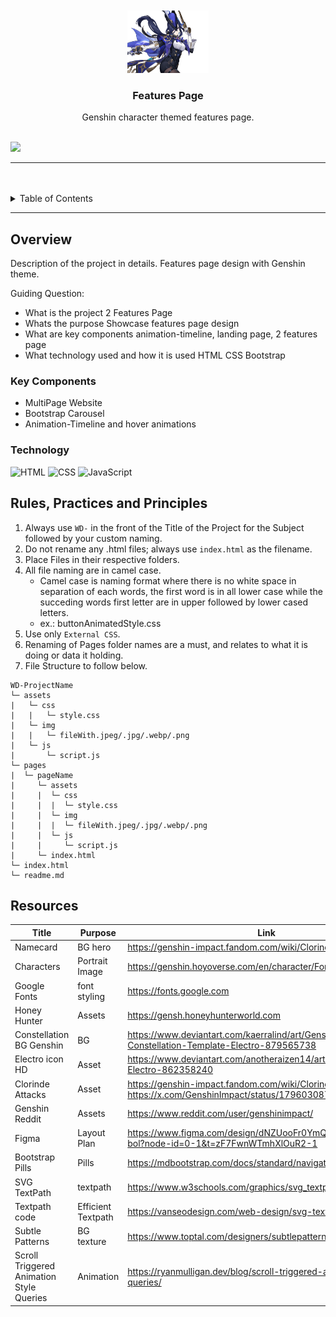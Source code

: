 <a name="readme-top">

<br/>

<br />
<div align="center">
  <a href="https://github.com/francesca1018/">
  <!-- TODO: If you want to add logo or banner you can add it here -->
    <img src="./assets/img/clorinde.png"
    width="130" height="100">
  </a>
<!-- TODO: Change Title to the name of the title of your Project -->
  <h3 align="center">Features Page</h3>
</div>
<!-- TODO: Make a short description -->
<div align="center">
Genshin character themed features page.</div>

<br />

<!-- TODO: Change the zyx-0314 into your github username  -->
<!-- TODO: Change the WD-Template-Project into the same name of your folder -->
![](https://visit-counter.vercel.app/counter.png?page=francesca1018/WD-Seatwork4)

---

<br />
<br />

<!-- TODO: If you want to add more layers for your readme -->
<details>
  <summary>Table of Contents</summary>
  <ol>
    <li>
      <a href="#overview">Overview</a>
      <ol>
        <li>
          <a href="#key-components">Key Components</a>
        </li>
        <li>
          <a href="#technology">Technology</a>
        </li>
      </ol>
    </li>
    <li>
      <a href="#rule,-practices-and-principles">Rules, Practices and Principles</a>
    </li>
    <li>
      <a href="#resources">Resources</a>
    </li>
  </ol>
</details>

---

## Overview

<!-- TODO: To be changed -->
<!-- The following are just sample -->
Description of the project in details.
Features page design with Genshin theme.

Guiding Question:
- What is the project
2 Features Page
- Whats the purpose
Showcase features page design
- What are key components
animation-timeline, landing page, 2 features page
- What technology used and how it is used
HTML CSS Bootstrap

### Key Components
<!-- TODO: List of Key Components -->
<!-- The following are just sample -->
- MultiPage Website
- Bootstrap Carousel
- Animation-Timeline and hover animations
### Technology
<!-- TODO: List of Technology Used -->
![HTML](https://img.shields.io/badge/HTML-E34F26?style=for-the-badge&logo=html5&logoColor=white)
![CSS](https://img.shields.io/badge/CSS-1572B6?style=for-the-badge&logo=css3&logoColor=white)
![JavaScript](https://img.shields.io/badge/JavaScript-F7DF1E?style=for-the-badge&logo=javascript&logoColor=white)

## Rules, Practices and Principles
1. Always use `WD-` in the front of the Title of the Project for the Subject followed by your custom naming.
2. Do not rename any .html files; always use `index.html` as the filename.
3. Place Files in their respective folders.
4. All file naming are in camel case.
   - Camel case is naming format where there is no white space in separation of each words, the first word is in all lower case while the succeding words first letter are in upper followed by lower cased letters.
   - ex.: buttonAnimatedStyle.css
5. Use only `External CSS`.
6. Renaming of Pages folder names are a must, and relates to what it is doing or data it holding.
7. File Structure to follow below.

```
WD-ProjectName
└─ assets
|   └─ css
|   |   └─ style.css
|   └─ img
|   |   └─ fileWith.jpeg/.jpg/.webp/.png
|   └─ js
|       └─ script.js
└─ pages
|  └─ pageName
|     └─ assets
|     |  └─ css
|     |  |  └─ style.css
|     |  └─ img
|     |  |  └─ fileWith.jpeg/.jpg/.webp/.png
|     |  └─ js
|     |     └─ script.js
|     └─ index.html
└─ index.html
└─ readme.md
```

## Resources

<!-- TODO: Add References -->
| Title | Purpose | Link |
|-|-|-|
| Namecard | BG hero | https://genshin-impact.fandom.com/wiki/Clorinde/Gallery |
| Characters | Portrait Image | https://genshin.hoyoverse.com/en/character/Fontaine?char=12 |
| Google Fonts | font styling | https://fonts.google.com |
| Honey Hunter | Assets | https://gensh.honeyhunterworld.com |
| Constellation BG Genshin | BG | https://www.deviantart.com/kaerralind/art/Genshin-Impact-Constellation-Template-Electro-879565738 |
| Electro icon HD | Asset | https://www.deviantart.com/anotheraizen14/art/Genshin-Impact-Electro-862358240 |
| Clorinde Attacks | Asset | https://genshin-impact.fandom.com/wiki/Clorinde/Gallery, https://x.com/GenshinImpact/status/1796030874166984715|
| Genshin Reddit | Assets | https://www.reddit.com/user/genshinimpact/ |
| Figma | Layout Plan | https://www.figma.com/design/dNZUooFr0YmQJaAumunSwB/we-bol?node-id=0-1&t=zF7FwnWTmhXlOuR2-1 |
| Bootstrap Pills | Pills | https://mdbootstrap.com/docs/standard/navigation/pills/ |
| SVG TextPath | textpath | https://www.w3schools.com/graphics/svg_textpath.asp |
| Textpath code | Efficient Textpath | https://vanseodesign.com/web-design/svg-text-on-pathpart-2/ |
| Subtle Patterns | BG texture | https://www.toptal.com/designers/subtlepatterns/ |
| Scroll Triggered Animation Style Queries | Animation | https://ryanmulligan.dev/blog/scroll-triggered-animations-style-queries/ |